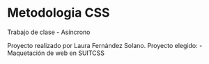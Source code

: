 # Metodologia CSS
 Trabajo de clase - Asíncrono
 
 Proyecto realizado por Laura Fernández Solano.
 Proyecto elegido: - Maquetación de web en SUITCSS
